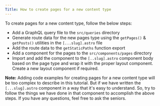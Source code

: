 ```yaml
---
Title: How to create pages for a new content type
---
```


To create pages for a new content type, follow the below steps:

- Add a GraphQL query file to the `src/queries` directory
- Generate route data for the new pages type using the `getPages()` & `getPosts()` utilities in the `[...slug].astro` file
- Add the route data to the `getStaticPaths` function export
- Add a component for the pages to the `src/components/pages` directory
- Import and add the component to the `[..slug].astro` component body based on the page type and wrap it with the proper layout component. Create a new layout component if required.

**Note:** Adding code examples for creating pages for a new content type will be too complex to describe in this tutorial. But if we have written the `[...slug].astro` component in a way that it's easy to understand. So, try to follow the things we have done in that component to accomplish the above steps. If you have any questions, feel free to ask the seniors.
